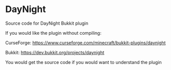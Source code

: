 # DayNight
Source code for DayNight Bukkit plugin

If you would like the plugin without compiling:  

CurseForge: https://www.curseforge.com/minecraft/bukkit-plugins/daynight

Bukkit: https://dev.bukkit.org/projects/daynight 

You would get the source code if you would want to understand the plugin
